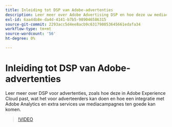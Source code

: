 ```yaml
---
title: Inleiding tot DSP van Adobe-advertenties
description: Leer meer over Adobe Advertising DSP en hoe deze uw mediacampagnes ten goede kan komen.
exl-id: 6aa44b8e-da4d-4141-b7b5-989046586315
source-git-commit: 2293acc5d4ee8acb9c631790853645661edafa34
workflow-type: tm+mt
source-wordcount: '56'
ht-degree: 0%

---
```


# Inleiding tot DSP van Adobe-advertenties

Leer meer over DSP voor advertenties, zoals hoe deze in Adobe Experience Cloud past, wat het voor adverteerders kan doen en hoe een integratie met Adobe Analytics en extra services uw mediacampagnes ten goede kan komen.

>[!VIDEO](https://video.tv.adobe.com/v/339200)
